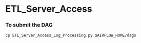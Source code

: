 # ETL_Server_Access

### To submit the DAG
`cp ETL_Server_Access_Log_Processing.py $AIRFLOW_HOME/dags`
